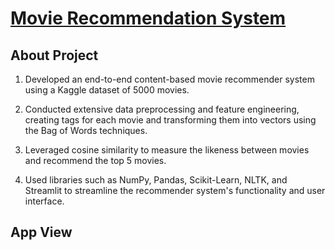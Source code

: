 
# [Movie Recommendation System](https://movierecommendationsystem-xe6tddaqlerxgfcnxruzyj.streamlit.app/)

## About Project

1. Developed an end-to-end content-based movie recommender system using a Kaggle dataset of 5000 movies.

2. Conducted extensive data preprocessing and feature engineering, creating tags for each movie and transforming them into vectors using the Bag of Words techniques.
 
3. Leveraged cosine similarity to measure the likeness between movies and recommend the top 5 movies.

4. Used libraries such as NumPy, Pandas, Scikit-Learn, NLTK, and Streamlit to streamline the recommender system's functionality and user interface. 





## App View

![[](app_interface.png)](https://movierecommendationsystem-xe6tddaqlerxgfcnxruzyj.streamlit.app/)


